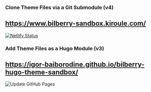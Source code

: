 ### Clone Theme Files via a Git Submodule (v4)
## https://www.bilberry-sandbox.kiroule.com/

[![Netlify Status](https://api.netlify.com/api/v1/badges/cfc1da32-eb8f-4e79-bc72-18cdeb4a2f90/deploy-status)](https://app.netlify.com/sites/bilberry-sandbox/deploys)


### Add Theme Files as a Hugo Module  (v3)
## https://igor-baiborodine.github.io/bilberry-hugo-theme-sandbox/

![Update GitHub Pages](https://github.com/igor-baiborodine/bilberry-hugo-theme-sandbox/actions/workflows/gh-pages.yml/badge.svg)
